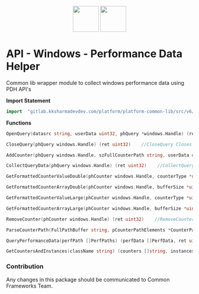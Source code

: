<p align="center">
<img height=70px src="docs/images/logo.png">
<img height=70px src="docs/images/Go-Logo_Blue.png">
</p>

# API - Windows - Performance Data Helper

Common lib wrapper module to collect windows performance data using PDH API's

**Import Statement**

```go
import	"gitlab.kksharmadevdev.com/platform/platform-common-lib/src/v6/api/win/pdh"
```

**Functions**

```go
OpenQuery(datasrc string, userData uint32, phQuery *windows.Handle) (ret uint32)    //OpenQuery Creates a new query that is used to manage the collection of performance data.
```


```go
CloseQuery(phQuery windows.Handle) (ret uint32)    //CloseQuery Closes all counters contained in the specified query, closes all handles related to the query, and frees all memory associated with the query.
```


```go
AddCounter(phQuery windows.Handle, szFullCounterPath string, userData uint32, phCounter *windows.Handle) (ret uint32)    //AddCounter Adds the specified counter to the query.
```

```go
CollectQueryData(phQuery windows.Handle) (ret uint32)    //CollectQueryData Collects the current raw data value for all counters in the specified query and updates the status code of each counter.
```

```go
GetFormattedCounterValueDouble(phCounter windows.Handle, counterType *uint32, pValue *FmtCounterValueDouble) (ret uint32)    //GetFormattedCounterValueDouble get the value
```

```go
GetFormattedCounterArrayDouble(phCounter windows.Handle, bufferSize *uint32, bufferCount *uint32, pValue *FmtCounterValueItemDouble) (ret uint32)    //GetFormattedCounterArrayDouble gets all the instance values in double
```

```go
GetFormattedCounterValueLarge(phCounter windows.Handle, counterType *uint32, pValue *FmtCounterValueLarge) (ret uint32)    //GetFormattedCounterValueLarge get the value in Large
```

```go
GetFormattedCounterArrayLarge(phCounter windows.Handle, bufferSize *uint32, bufferCount *uint32, pValue *FmtCounterValueItemLarge) (ret uint32)    //GetFormattedCounterArrayLarge gets all the instance values in large
```

```go
RemoveCounter(phCounter windows.Handle) (ret uint32)    //RemoveCounter removes the counter
```

```go
ParseCounterPath(FullPathBuffer string, pCounterPathElements *CounterPathElements, bufferSize *uint32, dwFlags uint32) (ret uint32)    //ParseCounterPath parses the given perf path
```

```go
QueryPerformanceData(perfPath []PerfPaths) (perfData []PerfData, ret uint32)    //QueryPerformanceData gets the given performance data
```

```go
GetCountersAndInstances(className string) (counters []string, instances []string, err error)    //GetCountersAndInstances gives counter and instance name list
```

### Contribution

Any changes in this package should be communicated to Common Frameworks Team.
